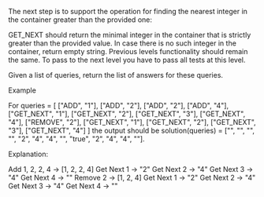 The next step is to support the operation for finding the nearest integer in the container greater than the provided one:

GET_NEXT <value> should return the minimal integer in the container that is strictly greater than the provided value. In case there is no such integer in the container, return empty string.
Previous levels functionality should remain the same. To pass to the next level you have to pass all tests at this level.

Given a list of queries, return the list of answers for these queries.

Example

For
queries = [
    ["ADD", "1"],
    ["ADD", "2"],
    ["ADD", "2"],
    ["ADD", "4"],
    ["GET_NEXT", "1"],
    ["GET_NEXT", "2"],
    ["GET_NEXT", "3"],
    ["GET_NEXT", "4"],
    ["REMOVE", "2"],
    ["GET_NEXT", "1"],
    ["GET_NEXT", "2"],
    ["GET_NEXT", "3"],
    ["GET_NEXT", "4"]
]
the output should be solution(queries) = ["", "", "", "", "2", "4", "4", "", "true", "2", "4", "4", ""].

Explanation:

Add 1, 2, 2, 4 -> [1, 2, 2, 4]
Get Next 1 -> "2"
Get Next 2 -> "4"
Get Next 3 -> "4"
Get Next 4 -> ""
Remove 2 -> [1, 2, 4]
Get Next 1 -> "2"
Get Next 2 -> "4"
Get Next 3 -> "4"
Get Next 4 -> ""